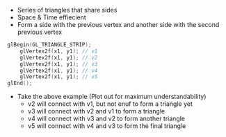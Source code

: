 - Series of triangles that share sides
- Space & Time effiecient
- Form a side with the previous vertex and another side with the second previous vertex
```cpp
glBegin(GL_TRIANGLE_STRIP);
	glVertex2f(x1, y1); // v1
	glVertex2f(x1, y1); // v2
	glVertex2f(x1, y1); // v3
	glVertex2f(x1, y1); // v4
	glVertex2f(x1, y1); // v5
glEnd();
```
- Take the above example (Plot out for maximum understandability)
	- v2 will connect with v1, but not enuf to form a triangle yet
	- v3 will connect with v2 and v1 to form a triangle
	- v4 will connect with v3 and v2 to form another triangle
	- v5 will connect with v4 and v3 to form the final triangle
